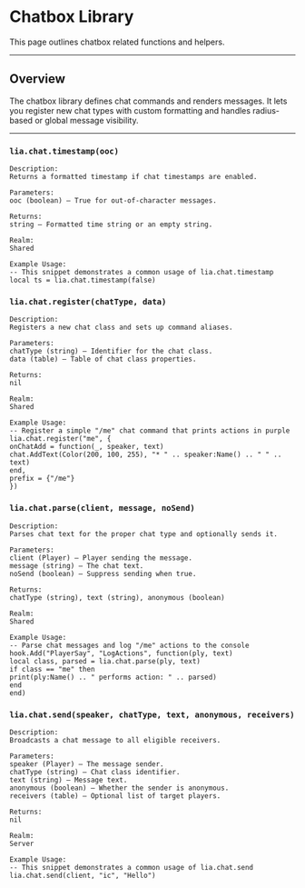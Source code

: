 # Chatbox Library

This page outlines chatbox related functions and helpers.

---

## Overview

The chatbox library defines chat commands and renders messages. It lets you register new chat types with custom formatting and handles radius-based or global message visibility.

---

### `lia.chat.timestamp(ooc)`

    
    Description:
    Returns a formatted timestamp if chat timestamps are enabled.
    
    Parameters:
    ooc (boolean) – True for out-of-character messages.
    
    Returns:
    string – Formatted time string or an empty string.
    
    Realm:
    Shared
    
    Example Usage:
    -- This snippet demonstrates a common usage of lia.chat.timestamp
    local ts = lia.chat.timestamp(false)

### `lia.chat.register(chatType, data)`

    
    Description:
    Registers a new chat class and sets up command aliases.
    
    Parameters:
    chatType (string) – Identifier for the chat class.
    data (table) – Table of chat class properties.
    
    Returns:
    nil
    
    Realm:
    Shared
    
    Example Usage:
    -- Register a simple "/me" chat command that prints actions in purple
    lia.chat.register("me", {
    onChatAdd = function(_, speaker, text)
    chat.AddText(Color(200, 100, 255), "* " .. speaker:Name() .. " " .. text)
    end,
    prefix = {"/me"}
    })

### `lia.chat.parse(client, message, noSend)`

    
    Description:
    Parses chat text for the proper chat type and optionally sends it.
    
    Parameters:
    client (Player) – Player sending the message.
    message (string) – The chat text.
    noSend (boolean) – Suppress sending when true.
    
    Returns:
    chatType (string), text (string), anonymous (boolean)
    
    Realm:
    Shared
    
    Example Usage:
    -- Parse chat messages and log "/me" actions to the console
    hook.Add("PlayerSay", "LogActions", function(ply, text)
    local class, parsed = lia.chat.parse(ply, text)
    if class == "me" then
    print(ply:Name() .. " performs action: " .. parsed)
    end
    end)

### `lia.chat.send(speaker, chatType, text, anonymous, receivers)`

    
    Description:
    Broadcasts a chat message to all eligible receivers.
    
    Parameters:
    speaker (Player) – The message sender.
    chatType (string) – Chat class identifier.
    text (string) – Message text.
    anonymous (boolean) – Whether the sender is anonymous.
    receivers (table) – Optional list of target players.
    
    Returns:
    nil
    
    Realm:
    Server
    
    Example Usage:
    -- This snippet demonstrates a common usage of lia.chat.send
    lia.chat.send(client, "ic", "Hello")
